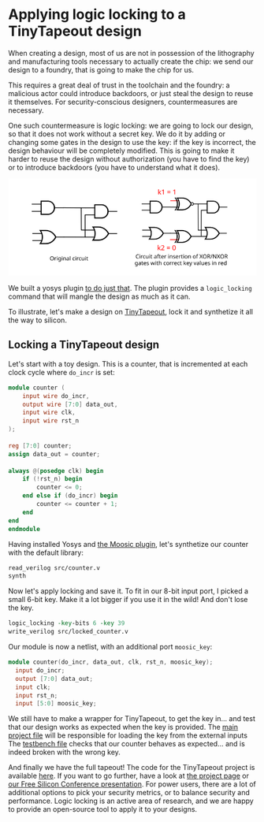 # Applying logic locking to a TinyTapeout design

When creating a design, most of us are not in possession of the lithography and manufacturing tools necessary to actually create the chip: we send our design to a foundry, that is going to make the chip for us.

This requires a great deal of trust in the toolchain and the foundry: a malicious actor could introduce backdoors, or just steal the design to reuse it themselves.
For security-conscious designers, countermeasures are necessary.

One such countermeasure is logic locking: we are going to lock our design, so that it does not work without a secret key.
We do it by adding or changing some gates in the design to use the key: if the key is incorrect, the design behaviour will be completely modified.
This is going to make it harder to reuse the design without authorization (you have to find the key) or to introduce backdoors (you have to understand what it does).

![My Image](XOR_NXOR_insertion.svg)

We built a yosys plugin [to do just that](https://github.com/Coloquinte/moosic-yosys-plugin).
The plugin provides a `logic_locking` command that will mangle the design as much as it can.

To illustrate, let's make a design on [TinyTapeout](https://tinytapeout.com/), lock it and synthetize it all the way to silicon.

## Locking a TinyTapeout design

Let's start with a toy design. This is a counter, that is incremented at each clock cycle where `do_incr` is set:
```verilog
module counter (
    input wire do_incr,
    output wire [7:0] data_out,
    input wire clk,
    input wire rst_n
);

reg [7:0] counter;
assign data_out = counter;

always @(posedge clk) begin
    if (!rst_n) begin
        counter <= 0;
    end else if (do_incr) begin
        counter <= counter + 1;
    end
end
endmodule
```

Having installed Yosys and [the Moosic plugin](https://github.com/Coloquinte/moosic-yosys-plugin), let's synthetize our counter with the default library:
```tcl
read_verilog src/counter.v
synth
```

Now let's apply locking and save it. To fit in our 8-bit input port, I picked a small 6-bit key. Make it a lot bigger if you use it in the wild! And don't lose the key.
```tcl
logic_locking -key-bits 6 -key 39
write_verilog src/locked_counter.v
```

Our module is now a netlist, with an additional port `moosic_key`:
```verilog
module counter(do_incr, data_out, clk, rst_n, moosic_key);
  input do_incr;
  output [7:0] data_out;
  input clk;
  input rst_n;
  input [5:0] moosic_key;
```

We still have to make a wrapper for TinyTapeout, to get the key in... and test that our design works as expected when the key is provided.
The [main project file](https://github.com/Coloquinte/locked-tapeout/blob/main/src/project.v) will be responsible for loading the key from the external inputs
The [testbench file](https://github.com/Coloquinte/locked-tapeout/blob/main/test/test.py) checks that our counter behaves as expected... and is indeed broken with the wrong key.

And finally we have the full tapeout! The code for the TinyTapeout project is available [here](https://github.com/Coloquinte/locked-tapeout).
If you want to go further, have a look at [the project page](https://github.com/Coloquinte/moosic-yosys-plugin) or [our Free Silicon Conference presentation](https://peertube.f-si.org/videos/watch/7f250190-6d8f-4a67-8ed6-d07deda7fba0).
For power users, there are a lot of additional options to pick your security metrics, or to balance security and performance.
Logic locking is an active area of research, and we are happy to provide an open-source tool to apply it to your designs.
